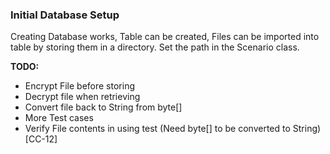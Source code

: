### Initial Database Setup
Creating Database works, Table can be created, Files can be imported into table by storing them in a directory.  Set the path in the Scenario class.

**TODO:** 
* Encrypt File before storing
* Decrypt file when retrieving
* Convert file back to String from byte[] 
* More Test cases
* Verify File contents in using test (Need byte[] to be converted to String)
[CC-12]
